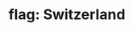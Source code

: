---
layout: smileys&emotion
title: "flag: Switzerland"
emoji: flag_switzerland
permalink: 🇨🇭.html
image: assets/img/3moji/flag_switzerland.png
---